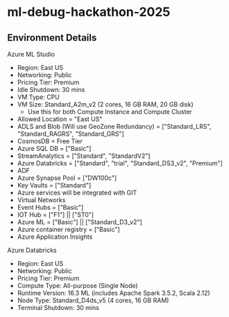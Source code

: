 # ml-debug-hackathon-2025

## Environment Details

Azure ML Studio

* Region: East US
* Networking: Public
* Pricing Tier: Premium
* Idle Shutdown: 30 mins
* VM Type: CPU
* VM Size: Standard_A2m_v2 (2 cores, 16 GB RAM, 20 GB disk)
    * Use this for both Compute Instance and Compute Cluster
* Allowed Location = "East US"
* ADLS and Blob (Will use GeoZone Redundancy) = ["Standard_LRS", "Standard_RAGRS", "Standard_GRS"]
* CosmosDB = Free Tier
* Azure SQL DB = ["Basic"]
* StreamAnalytics = ["Standard", "StandardV2"]
* Azure Databricks = ["Standard", "trial", "Standard_DS3_v2", "Premium"]
* ADF
* Azure Synapse Pool = ["DW100c"]
* Key Vaults = ["Standard"]
* Azure services will be integrated with GIT
* Virtual Networks
* Event Hubs = ["Basic"]
* IOT Hub = ["F1"] || ["ST0"]
* Azure ML = ["Basic"] || ["Standard_D3_v2"]
* Azure container registry = ["Basic"]
* Azure Application Insights


Azure Databricks

* Region: East US
* Networking: Public
* Pricing Tier: Premium
* Compute Type: All-purpose (Single Node)
* Runtime Version: 16.3 ML (includes Apache Spark 3.5.2, Scala 2.12)
* Node Type: Standard_D4ds_v5 (4 cores, 16 GB RAM)
* Terminal Shutdown: 30 mins


